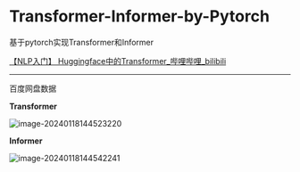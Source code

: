 # Transformer-Informer-by-Pytorch
基于pytorch实现Transformer和Informer

[【NLP入门】 Huggingface中的Transformer_哔哩哔哩_bilibili](https://www.bilibili.com/video/BV1pH4y1C7y9/?spm_id_from=333.788)

---

百度网盘数据

**Transformer**

![image-20240118144523220](C:\Users\YanJun\AppData\Roaming\Typora\typora-user-images\image-20240118144523220.png)

**Informer**

![image-20240118144542241](C:\Users\YanJun\AppData\Roaming\Typora\typora-user-images\image-20240118144542241.png)
